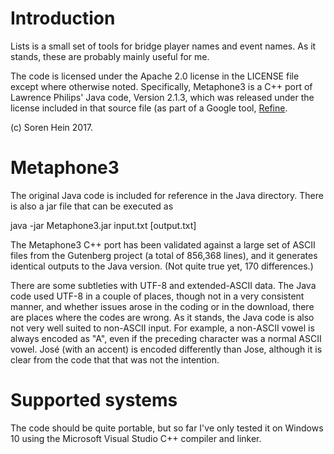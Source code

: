 Introduction
============
Lists is a small set of tools for bridge player names and event names.  As it stands, these are probably mainly useful for me.

The code is licensed under the Apache 2.0 license in the LICENSE file except where otherwise noted.  Specifically, Metaphone3 is a C++ port of Lawrence Philips' Java code, Version 2.1.3, which was released under the license included in that source file (as part of a Google tool, [Refine](https://github.com/OpenRefine/OpenRefine/blob/master/main/src/com/google/refine/clustering/binning/Metaphone3.java).

(c) Soren Hein 2017.

Metaphone3
==========
The original Java code is included for reference in the Java directory.  There is also a jar file that can be executed as

java -jar Metaphone3.jar input.txt [output.txt]

The Metaphone3 C++ port has been validated against a large set of ASCII files from the Gutenberg project (a total of 856,368 lines), and it generates identical outputs to the Java version. (Not quite true yet, 170 differences.)

There are some subtleties with UTF-8 and extended-ASCII data.  The Java code used UTF-8 in a couple of places, though not in a very consistent manner, and whether issues arose in the coding or in the download, there are places where the codes are wrong.  As it stands, the Java code is also not very well suited to non-ASCII input.  For example, a non-ASCII vowel is always encoded as "A", even if the preceding character was a normal ASCII vowel.  José (with an accent) is encoded differently than Jose, although it is clear from the code that that was not the intention.

Supported systems
=================
The code should be quite portable, but so far I've only tested it on Windows 10 using the Microsoft Visual Studio C++ compiler and linker.

